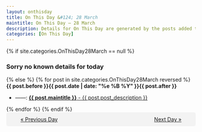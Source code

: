 ```yaml
---
layout: onthisday
title: On This Day &#124; 28 March
maintitle: On This Day — 28 March
description: Details for On This Day are generated by the posts added to the website so the content is subject to changes/updates over time.
categories: [On This Day]
---
```


{% if site.categories.OnThisDay28March == null %}
<h3>Sorry no known details for today</h3>
{% else %}
{% for post in site.categories.OnThisDay28March reversed %}
<strong>{{ post.before }}{{ post.date | date: "%e %B %Y" }}{{ post.after }}</strong>
<ul>
<li> ——: <a class="{{ post.class }}" href="{{ post.url }}"><strong>{{ post.maintitle }}</strong> - {{ post.post_description }}</a></li>
</ul>
{% endfor %}
{% endif %}
<br />
<div style="background-color: #f3f3f3; padding: 10px; border-radius: 5px; text-align: center; display: flex; justify-content: space-evenly;">
<a href="/onthisday/03/03-27">« Previous Day</a>
<span style="visibility:hidden;">[ Visit Leap Year February 29 ]</span>
<a href="/onthisday/03/03-29">Next Day »</a>
</div>
